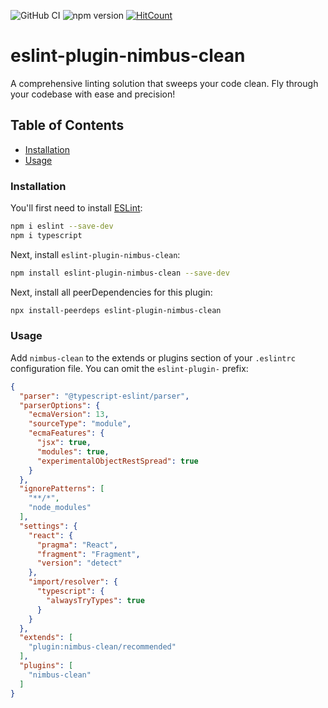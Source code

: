 ![GitHub CI](https://github.com/dipiash/eslint-plugin-nimbus-clean/actions/workflows/ci.yml/badge.svg)
![npm version](https://img.shields.io/npm/v/eslint-plugin-nimbus-clean?color=green)
[![HitCount](https://hits.dwyl.com/dipiash/eslint-plugin-nimbus-clean.svg?style=flat-square)](http://hits.dwyl.com/dipiash/eslint-plugin-nimbus-clean)

# eslint-plugin-nimbus-clean

A comprehensive linting solution that sweeps your code clean. Fly through your codebase with ease and precision!

## Table of Contents

<!-- toc -->

- [Installation](#installation)
- [Usage](#usage)

<!-- tocstop -->

### Installation

You'll first need to install [ESLint](https://eslint.org/):

```sh
npm i eslint --save-dev
npm i typescript
```

Next, install `eslint-plugin-nimbus-clean`:

```sh
npm install eslint-plugin-nimbus-clean --save-dev
```

Next, install all peerDependencies for this plugin:

```sh
npx install-peerdeps eslint-plugin-nimbus-clean
```

### Usage

Add `nimbus-clean` to the extends or plugins section of your `.eslintrc` configuration file. You can omit the `eslint-plugin-` prefix:

```json
{
  "parser": "@typescript-eslint/parser",
  "parserOptions": {
    "ecmaVersion": 13,
    "sourceType": "module",
    "ecmaFeatures": {
      "jsx": true,
      "modules": true,
      "experimentalObjectRestSpread": true
    }
  },
  "ignorePatterns": [
    "**/*",
    "node_modules"
  ],
  "settings": {
    "react": {
      "pragma": "React",
      "fragment": "Fragment",
      "version": "detect"
    },
    "import/resolver": {
      "typescript": {
        "alwaysTryTypes": true
      }
    }
  },
  "extends": [
    "plugin:nimbus-clean/recommended"
  ],
  "plugins": [
    "nimbus-clean"
  ]
}
```
